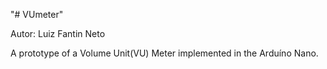 "# VUmeter" 

Autor: Luiz Fantin Neto

A prototype of a Volume Unit(VU) Meter implemented in the Arduíno Nano.

